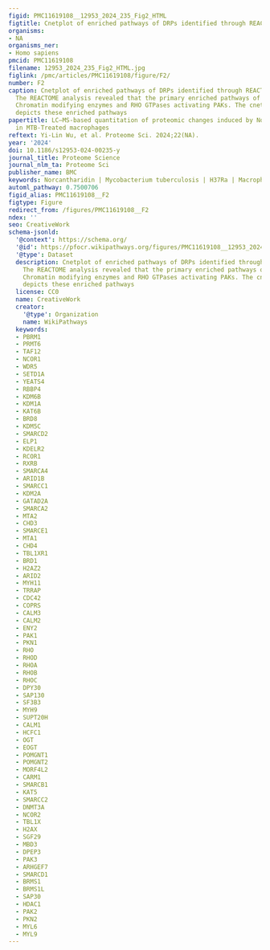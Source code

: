 ```yaml
---
figid: PMC11619108__12953_2024_235_Fig2_HTML
figtitle: Cnetplot of enriched pathways of DRPs identified through REACTOME analysis
organisms:
- NA
organisms_ner:
- Homo sapiens
pmcid: PMC11619108
filename: 12953_2024_235_Fig2_HTML.jpg
figlink: /pmc/articles/PMC11619108/figure/F2/
number: F2
caption: Cnetplot of enriched pathways of DRPs identified through REACTOME analysis.
  The REACTOME analysis revealed that the primary enriched pathways of DRPs included
  Chromatin modifying enzymes and RHO GTPases activating PAKs. The cnetplot visually
  depicts these enriched pathways
papertitle: LC–MS-based quantitation of proteomic changes induced by Norcantharidin
  in MTB-Treated macrophages
reftext: Yi-Lin Wu, et al. Proteome Sci. 2024;22(NA).
year: '2024'
doi: 10.1186/s12953-024-00235-y
journal_title: Proteome Science
journal_nlm_ta: Proteome Sci
publisher_name: BMC
keywords: Norcantharidin | Mycobacterium tuberculosis | H37Ra | Macrophage | Proteome
automl_pathway: 0.7500706
figid_alias: PMC11619108__F2
figtype: Figure
redirect_from: /figures/PMC11619108__F2
ndex: ''
seo: CreativeWork
schema-jsonld:
  '@context': https://schema.org/
  '@id': https://pfocr.wikipathways.org/figures/PMC11619108__12953_2024_235_Fig2_HTML.html
  '@type': Dataset
  description: Cnetplot of enriched pathways of DRPs identified through REACTOME analysis.
    The REACTOME analysis revealed that the primary enriched pathways of DRPs included
    Chromatin modifying enzymes and RHO GTPases activating PAKs. The cnetplot visually
    depicts these enriched pathways
  license: CC0
  name: CreativeWork
  creator:
    '@type': Organization
    name: WikiPathways
  keywords:
  - PBRM1
  - PRMT6
  - TAF12
  - NCOR1
  - WDR5
  - SETD1A
  - YEATS4
  - RBBP4
  - KDM6B
  - KDM1A
  - KAT6B
  - BRD8
  - KDM5C
  - SMARCD2
  - ELP1
  - KDELR2
  - RCOR1
  - RXRB
  - SMARCA4
  - ARID1B
  - SMARCC1
  - KDM2A
  - GATAD2A
  - SMARCA2
  - MTA2
  - CHD3
  - SMARCE1
  - MTA1
  - CHD4
  - TBL1XR1
  - BRD1
  - H2AZ2
  - ARID2
  - MYH11
  - TRRAP
  - CDC42
  - COPRS
  - CALM3
  - CALM2
  - ENY2
  - PAK1
  - PKN1
  - RHO
  - RHOD
  - RHOA
  - RHOB
  - RHOC
  - DPY30
  - SAP130
  - SF3B3
  - MYH9
  - SUPT20H
  - CALM1
  - HCFC1
  - OGT
  - EOGT
  - POMGNT1
  - POMGNT2
  - MORF4L2
  - CARM1
  - SMARCB1
  - KAT5
  - SMARCC2
  - DNMT3A
  - NCOR2
  - TBL1X
  - H2AX
  - SGF29
  - MBD3
  - DPEP3
  - PAK3
  - ARHGEF7
  - SMARCD1
  - BRMS1
  - BRMS1L
  - SAP30
  - HDAC1
  - PAK2
  - PKN2
  - MYL6
  - MYL9
---
```

